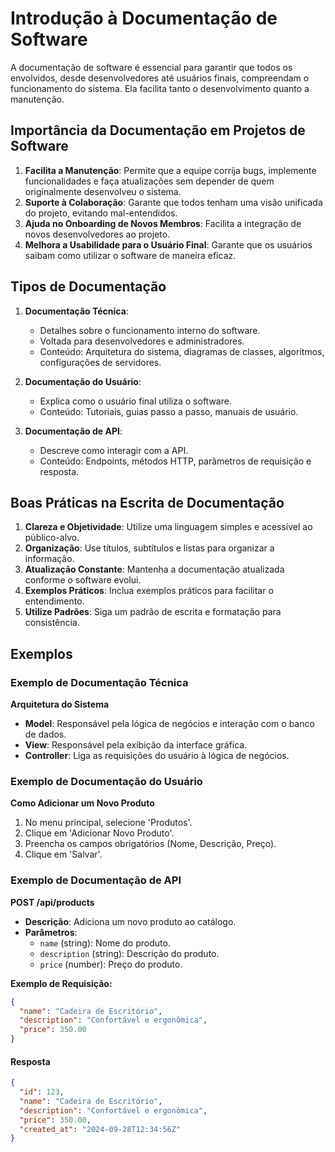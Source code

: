 # Introdução à Documentação de Software

A documentação de software é essencial para garantir que todos os envolvidos, desde desenvolvedores até usuários finais, compreendam o funcionamento do sistema. Ela facilita tanto o desenvolvimento quanto a manutenção.

## Importância da Documentação em Projetos de Software

1. **Facilita a Manutenção**: Permite que a equipe corrija bugs, implemente funcionalidades e faça atualizações sem depender de quem originalmente desenvolveu o sistema.
2. **Suporte à Colaboração**: Garante que todos tenham uma visão unificada do projeto, evitando mal-entendidos.
3. **Ajuda no Onboarding de Novos Membros**: Facilita a integração de novos desenvolvedores ao projeto.
4. **Melhora a Usabilidade para o Usuário Final**: Garante que os usuários saibam como utilizar o software de maneira eficaz.

## Tipos de Documentação

1. **Documentação Técnica**:
    - Detalhes sobre o funcionamento interno do software.
    - Voltada para desenvolvedores e administradores.
    - Conteúdo: Arquitetura do sistema, diagramas de classes, algoritmos, configurações de servidores.

2. **Documentação do Usuário**:
    - Explica como o usuário final utiliza o software.
    - Conteúdo: Tutoriais, guias passo a passo, manuais de usuário.

3. **Documentação de API**:
    - Descreve como interagir com a API.
    - Conteúdo: Endpoints, métodos HTTP, parâmetros de requisição e resposta.

## Boas Práticas na Escrita de Documentação

1. **Clareza e Objetividade**: Utilize uma linguagem simples e acessível ao público-alvo.
2. **Organização**: Use títulos, subtítulos e listas para organizar a informação.
3. **Atualização Constante**: Mantenha a documentação atualizada conforme o software evolui.
4. **Exemplos Práticos**: Inclua exemplos práticos para facilitar o entendimento.
5. **Utilize Padrões**: Siga um padrão de escrita e formatação para consistência.

## Exemplos

### Exemplo de Documentação Técnica

**Arquitetura do Sistema**
- **Model**: Responsável pela lógica de negócios e interação com o banco de dados.
- **View**: Responsável pela exibição da interface gráfica.
- **Controller**: Liga as requisições do usuário à lógica de negócios.

### Exemplo de Documentação do Usuário

**Como Adicionar um Novo Produto**
1. No menu principal, selecione 'Produtos'.
2. Clique em 'Adicionar Novo Produto'.
3. Preencha os campos obrigatórios (Nome, Descrição, Preço).
4. Clique em 'Salvar'.

### Exemplo de Documentação de API

**POST /api/products**
- **Descrição**: Adiciona um novo produto ao catálogo.
- **Parâmetros**:
    - `name` (string): Nome do produto.
    - `description` (string): Descrição do produto.
    - `price` (number): Preço do produto.

**Exemplo de Requisição:**
```json
{
  "name": "Cadeira de Escritório",
  "description": "Confortável e ergonômica",
  "price": 350.00
}
```
#### Resposta
```json
{
  "id": 123,
  "name": "Cadeira de Escritório",
  "description": "Confortável e ergonômica",
  "price": 350.00,
  "created_at": "2024-09-28T12:34:56Z"
}

```

